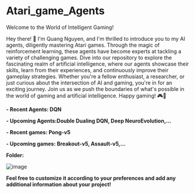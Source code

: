 # Atari_game_Agents
Welcome to the World of Intelligent Gaming!

Hey there! 👋 I'm Quang Nguyen, and I'm thrilled to introduce you to my AI agents, diligently mastering Atari games. Through the magic of reinforcement learning, these agents have become experts at tackling a variety of challenging games. Dive into our repository to explore the fascinating realm of artificial intelligence, where our agents showcase their skills, learn from their experiences, and continuously improve their gameplay strategies. Whether you're a fellow enthusiast, a researcher, or just curious about the intersection of AI and gaming, you're in for an exciting journey. Join us as we push the boundaries of what's possible in the world of gaming and artificial intelligence. Happy gaming! 🎮🤖

**- Recent Agents: DQN** 

**- Upcoming Agents:Double Dualing DQN, Deep NeuroEvolution,...**

**- Recent games: Pong-v5**

**- Upcoming games: Breakout-v5, Assault-v5,...**

**Folder:**

![image](https://github.com/QuangNguyen2910/Atari_game_Agents/assets/127973111/f200118a-c8e3-443e-b3b6-4c3769f7542f)
   
**Feel free to customize it according to your preferences and add any additional information about your project!**
